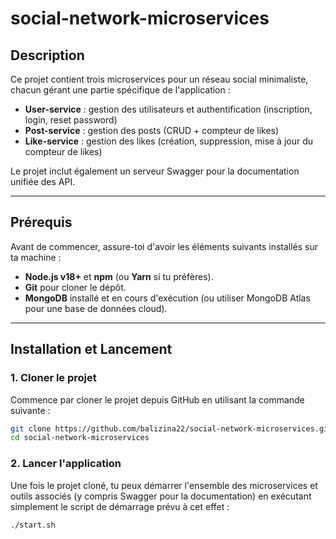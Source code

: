 # social-network-microservices

## Description

Ce projet contient trois microservices pour un réseau social minimaliste, chacun gérant une partie spécifique de l'application :

- **User-service** : gestion des utilisateurs et authentification (inscription, login, reset password)
- **Post-service** : gestion des posts (CRUD + compteur de likes)
- **Like-service** : gestion des likes (création, suppression, mise à jour du compteur de likes)

Le projet inclut également un serveur Swagger pour la documentation unifiée des API.

---

## Prérequis

Avant de commencer, assure-toi d'avoir les éléments suivants installés sur ta machine :

- **Node.js v18+** et **npm** (ou **Yarn** si tu préfères).
- **Git** pour cloner le dépôt.
- **MongoDB** installé et en cours d'exécution (ou utiliser MongoDB Atlas pour une base de données cloud).

---

## Installation et Lancement

### 1. **Cloner le projet**

Commence par cloner le projet depuis GitHub en utilisant la commande suivante :

```bash
git clone https://github.com/balizina22/social-network-microservices.git
cd social-network-microservices
```

### 2. **Lancer l'application**

Une fois le projet cloné, tu peux démarrer l'ensemble des microservices et outils associés (y compris Swagger pour la documentation) en exécutant simplement le script de démarrage prévu à cet effet :

```bash
./start.sh
```
